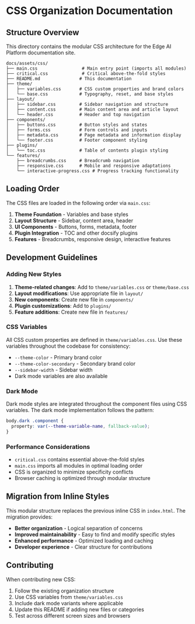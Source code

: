 # CSS Organization Documentation

## Structure Overview

This directory contains the modular CSS architecture for the Edge AI Platform documentation site.

```text
docs/assets/css/
├── main.css                 # Main entry point (imports all modules)
├── critical.css             # Critical above-the-fold styles
├── README.md               # This documentation
├── theme/
│   ├── variables.css       # CSS custom properties and brand colors
│   └── base.css            # Typography, reset, and base styles
├── layout/
│   ├── sidebar.css         # Sidebar navigation and structure
│   ├── content.css         # Main content area and article layout
│   └── header.css          # Header and top navigation
├── components/
│   ├── buttons.css         # Button styles and states
│   ├── forms.css           # Form controls and inputs
│   ├── metadata.css        # Page metadata and information display
│   └── footer.css          # Footer component styling
├── plugins/
│   └── toc.css             # Table of contents plugin styling
└── features/
    ├── breadcrumbs.css     # Breadcrumb navigation
    ├── responsive.css      # Mobile and responsive adaptations
    └── interactive-progress.css # Progress tracking functionality
```

## Loading Order

The CSS files are loaded in the following order via `main.css`:

1. **Theme Foundation** - Variables and base styles
2. **Layout Structure** - Sidebar, content area, header
3. **UI Components** - Buttons, forms, metadata, footer
4. **Plugin Integration** - TOC and other docsify plugins
5. **Features** - Breadcrumbs, responsive design, interactive features

## Development Guidelines

### Adding New Styles

1. **Theme-related changes**: Add to `theme/variables.css` or `theme/base.css`
2. **Layout modifications**: Use appropriate file in `layout/`
3. **New components**: Create new file in `components/`
4. **Plugin customizations**: Add to `plugins/`
5. **Feature additions**: Create new file in `features/`

### CSS Variables

All CSS custom properties are defined in `theme/variables.css`. Use these variables throughout the codebase for consistency:

- `--theme-color` - Primary brand color
- `--theme-color-secondary` - Secondary brand color
- `--sidebar-width` - Sidebar width
- Dark mode variables are also available

### Dark Mode

Dark mode styles are integrated throughout the component files using CSS variables. The dark mode implementation follows the pattern:

```css
body.dark .component {
  property: var(--theme-variable-name, fallback-value);
}
```

### Performance Considerations

- `critical.css` contains essential above-the-fold styles
- `main.css` imports all modules in optimal loading order
- CSS is organized to minimize specificity conflicts
- Browser caching is optimized through modular structure

## Migration from Inline Styles

This modular structure replaces the previous inline CSS in `index.html`. The migration provides:

- **Better organization** - Logical separation of concerns
- **Improved maintainability** - Easy to find and modify specific styles
- **Enhanced performance** - Optimized loading and caching
- **Developer experience** - Clear structure for contributions

## Contributing

When contributing new CSS:

1. Follow the existing organization structure
2. Use CSS variables from `theme/variables.css`
3. Include dark mode variants where applicable
4. Update this README if adding new files or categories
5. Test across different screen sizes and browsers
